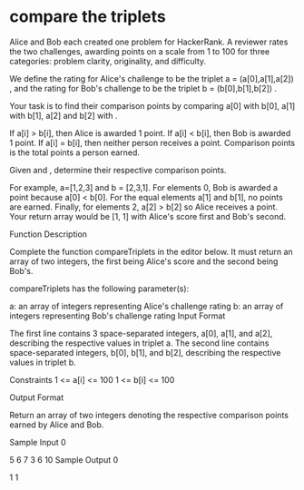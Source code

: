 # compare the triplets

Alice and Bob each created one problem for HackerRank. A reviewer rates the two challenges, awarding points on a scale from 1 to 100 for three categories: problem clarity, originality, and difficulty.

We define the rating for Alice's challenge to be the triplet a = (a[0],a[1],a[2]) , and the rating for Bob's challenge to be the triplet b = (b[0],b[1],b[2]) .

Your task is to find their comparison points by comparing a[0] with b[0], a[1] with b[1], a[2] and b[2] with .

If a[i] > b[i], then Alice is awarded 1 point.
If a[i] < b[i], then Bob is awarded 1 point.
If a[i] = b[i], then neither person receives a point.
Comparison points is the total points a person earned.

Given  and , determine their respective comparison points.

For example, a=[1,2,3]  and b = [2,3,1]. For elements 0, Bob is awarded a point because a[0] < b[0]. For the equal elements a[1] and b[1], no points are earned. Finally, for elements 2, a[2] > b[2] so Alice receives a point. Your return array would be [1, 1] with Alice's score first and Bob's second.

Function Description

Complete the function compareTriplets in the editor below. It must return an array of two integers, the first being Alice's score and the second being Bob's.

compareTriplets has the following parameter(s):

a: an array of integers representing Alice's challenge rating
b: an array of integers representing Bob's challenge rating
Input Format

The first line contains 3 space-separated integers, a[0], a[1], and a[2], describing the respective values in triplet a. 
The second line contains  space-separated integers, b[0], b[1], and b[2], describing the respective values in triplet b.

Constraints
1 <= a[i] <= 100
1 <= b[i] <= 100

Output Format

Return an array of two integers denoting the respective comparison points earned by Alice and Bob.

Sample Input 0

5 6 7
3 6 10
Sample Output 0

1 1
